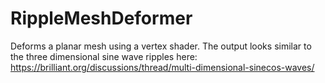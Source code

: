 # RippleMeshDeformer

Deforms a planar mesh using a vertex shader.
The output looks similar to the three dimensional sine wave ripples here:
https://brilliant.org/discussions/thread/multi-dimensional-sinecos-waves/

